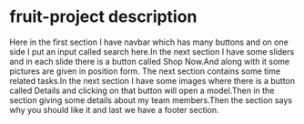 # fruit-project description

Here in the first section I have navbar which has many buttons and on one side I put an input called search here.In the next section I have some sliders and in each slide there is a button called Shop Now.And along with it some pictures are given in position form.
The next section contains some time related tasks.In the next section I have some images where there is a button called Details and clicking on that button will open a model.Then in the section giving some details about my team members.Then the section says why you should like it and last we have a footer section.
